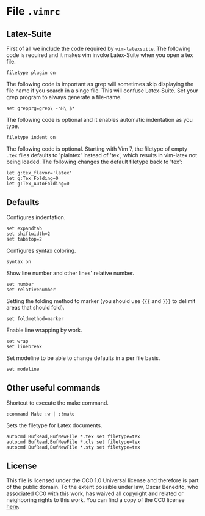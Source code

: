 # File `.vimrc`

## Latex-Suite
First of all we include the code required by `vim-latexsuite`. The following code is required and it makes vim invoke Latex-Suite when you open a tex file.
```vim file dot_vimrc
filetype plugin on
```

The following code is important as grep will sometimes skip displaying the file name if you search in a singe file. This will confuse Latex-Suite. Set your grep program to always generate a file-name.
```vim file dot_vimrc
set grepprg=grep\ -nH\ $*
```

The following code is optional and it enables automatic indentation as you type.
```vim file dot_vimrc
filetype indent on
```

The following code is optional. Starting with Vim 7, the filetype of empty `.tex` files defaults to 'plaintex' instead of 'tex', which results in vim-latex not being loaded. The following changes the default filetype back to 'tex':
```vim file dot_vimrc
let g:tex_flavor='latex'
let g:Tex_Folding=0
let g:Tex_AutoFolding=0
```

## Defaults
Configures indentation.
```vim file dot_vimrc
set expandtab
set shiftwidth=2
set tabstop=2
```

Configures syntax coloring.
```vim file dot_vimrc
syntax on
```

Show line number and other lines' relative number.
```vim file dot_vimrc
set number
set relativenumber
```

Setting the folding method to marker (you should use `{{{` and `}}}` to delimit areas that should fold).
```vim file dot_vimrc
set foldmethod=marker
```

Enable line wrapping by work.
```vim file dot_vimrc
set wrap
set linebreak
```

Set modeline to be able to change defaults in a per file basis.
```vim file dot_vimrc
set modeline
```

## Other useful commands
Shortcut to execute the make command.
```vim file dot_vimrc
:command Make :w | :!make
```

Sets the filetype for Latex documents.
```vim file dot_vimrc
autocmd BufRead,BufNewFile *.tex set filetype=tex
autocmd BufRead,BufNewFile *.cls set filetype=tex
autocmd BufRead,BufNewFile *.sty set filetype=tex
```

## License
This file is licensed under the CC0 1.0 Universal license and therefore is part of the public domain. To the extent possible under law, Oscar Benedito, who associated CC0 with this work, has waived all copyright and related or neighboring rights to this work. You can find a copy of the CC0 license [here](https://gitlab.com/oscarbenedito/dotfiles/blob/master/CC0-1.0).
